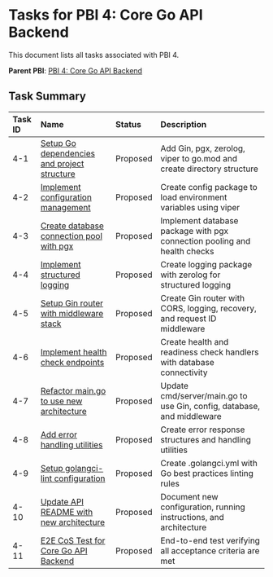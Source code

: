 # Tasks for PBI 4: Core Go API Backend

This document lists all tasks associated with PBI 4.

**Parent PBI**: [PBI 4: Core Go API Backend](./prd.md)

## Task Summary

| Task ID | Name                                                          | Status   | Description                                                       |
| :------ | :------------------------------------------------------------ | :------- | :---------------------------------------------------------------- |
| 4-1     | [Setup Go dependencies and project structure](./4-1.md)       | Proposed | Add Gin, pgx, zerolog, viper to go.mod and create directory structure |
| 4-2     | [Implement configuration management](./4-2.md)                | Proposed | Create config package to load environment variables using viper |
| 4-3     | [Create database connection pool with pgx](./4-3.md)          | Proposed | Implement database package with pgx connection pooling and health checks |
| 4-4     | [Implement structured logging](./4-4.md)                      | Proposed | Create logging package with zerolog for structured logging |
| 4-5     | [Setup Gin router with middleware stack](./4-5.md)            | Proposed | Create Gin router with CORS, logging, recovery, and request ID middleware |
| 4-6     | [Implement health check endpoints](./4-6.md)                  | Proposed | Create health and readiness check handlers with database connectivity |
| 4-7     | [Refactor main.go to use new architecture](./4-7.md)          | Proposed | Update cmd/server/main.go to use Gin, config, database, and middleware |
| 4-8     | [Add error handling utilities](./4-8.md)                      | Proposed | Create error response structures and handling utilities |
| 4-9     | [Setup golangci-lint configuration](./4-9.md)                 | Proposed | Create .golangci.yml with Go best practices linting rules |
| 4-10    | [Update API README with new architecture](./4-10.md)          | Proposed | Document new configuration, running instructions, and architecture |
| 4-11    | [E2E CoS Test for Core Go API Backend](./4-11.md)            | Proposed | End-to-end test verifying all acceptance criteria are met |
